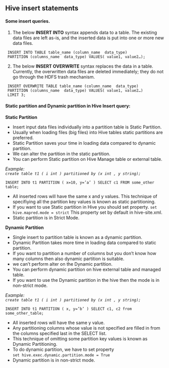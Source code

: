 ##  Hive insert statements

#### Some insert queries.

1. The below **INSERT INTO** syntax appends data to a table. The existing data files are left as-is, and the inserted data is put 
   into one or more new data files.
  ```
   INSERT INTO TABLE table_name (column_name  data_type)
   PARTITION (columns_name  data_type) VALUES( value1, value2…);
   ```
2.  The below **INSERT OVERWRITE** syntax replaces the data in a table. Currently, the overwritten data files are deleted immediately; 
  they do not go through the HDFS trash mechanism.
  ```
   INSERT OVERWRITE TABLE table_name (column_name  data_type)
   PARTITION (columns_name  data_type) VALUES( value1, value2…)
   LIMIT 3;
   ```
#### Static partition and Dynamic partition in Hive Insert query:

__Static Partition__

   - Insert input data files individually into a partition table is Static Partition.
   - Usually when loading files (big files) into Hive tables static partitions are preferred.
   - Static Partition saves your time in loading data compared to dynamic partition.
   - We can alter the partition in the static partition.
   - You can perform Static partition on Hive Manage table or external table.
   
*Example:*    
*```create table t1 ( i int ) partitioned by (x int , y string);```*

```INSERT INTO t1 PARTITION ( x=10, y=’a’ ) SELECT c1 FROM some_other table;```

   - All inserted rows will have the same x and y values. This technique of specifiying all the partition key values is known as static      partitioning.
   - If you want to use Static partition in Hive you should set property. 
 ``` set hive.mapred.mode = strict ``` 
     This property set by default in hive-site.xml.
   - Static partition is in Strict Mode.

   
__Dynamic Partition__

   - Single insert to partition table is known as a dynamic partition.
   - Dynamic Partition takes more time in loading data compared to static partition.
   - If you want to partition a number of columns but you don’t know how many columns then also dynamic partition is suitable.
   - we can’t perform alter on the Dynamic partition.
   - You can perform dynamic partition on hive external table and managed table.
   - If you want to use the Dynamic partition in the hive then the mode is in non-strict mode.
   
*Example:*    
*```create table t1 ( i int ) partitioned by (x int , y string);```*

```INSERT INTO t1 PARTITION ( x, y=’b’ ) SELECT c1, c2 from some_other_table;```

   - All inserted rows will have the same y value.
   - Any partitioning columns whose value is not specified are filled in from the columns specified last in the SELECT list.
   - This technique of omitting some partition key values is known as Dynamic Partitioning.
   - To do dynamic partition, we have to set property  
     ``` set hive.exec.dynamic.partition.mode = True ```
  - Dynamic partition is in non-strict mode.

